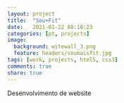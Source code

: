 ```yaml
---
layout: project
title:  "Sou+Fit"
date:   2021-01-22 08:18:23
categories: [pt, projects]
image:
  background: witewall_3.png
  feature: headers/soumaisfit.jpg
tags: [work, projects, html5, css3]
comments: true
share: true
---
```

Desenvolvimento de website